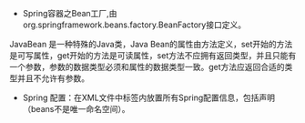 - Spring容器之Bean工厂,由org.springframework.beans.factory.BeanFactory接口定义。

JavaBean 是一种特殊的Java类，Java Bean的属性由方法定义，set开始的方法是可写属性，get开始的方法是可读属性，set方法不应拥有返回类型，并且只能有一个参数，参数的数据类型必须和属性的数据类型一致。get方法应返回合适的类型并且不允许有参数。

- Spring 配置：在XML文件中<beans>标签内放置所有Spring配置信息，包括<bean>声明（beans不是唯一命名空间）。
